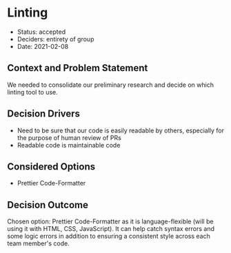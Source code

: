 # Linting

* Status: accepted
* Deciders: entirety of group
* Date: 2021-02-08

## Context and Problem Statement

We needed to consolidate our preliminary research and decide on which linting tool to use.

## Decision Drivers

* Need to be sure that our code is easily readable by others, especially for the purpose of human review of PRs
* Readable code is maintainable code

## Considered Options

* Prettier Code-Formatter

## Decision Outcome

Chosen option: Prettier Code-Formatter as it is language-flexible (will be using it with HTML, CSS, JavaScript). It can help catch syntax errors and some logic errors in addition to ensuring a consistent style across each team member's code.